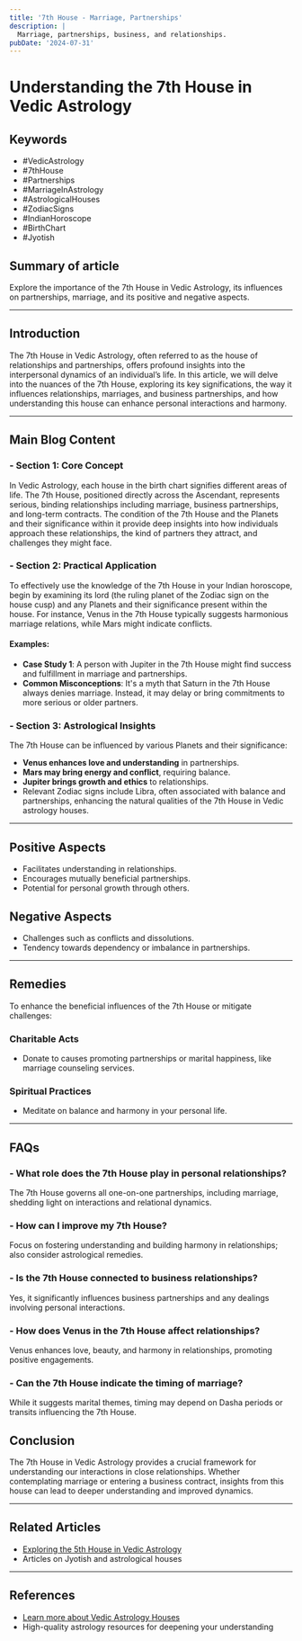 ```yaml
---
title: '7th House - Marriage, Partnerships'
description: |
  Marriage, partnerships, business, and relationships.
pubDate: '2024-07-31'
---
```


# Understanding the 7th House in Vedic Astrology

## Keywords
- #VedicAstrology
- #7thHouse
- #Partnerships
- #MarriageInAstrology
- #AstrologicalHouses
- #ZodiacSigns
- #IndianHoroscope
- #BirthChart
- #Jyotish

## Summary of article
Explore the importance of the 7th House in Vedic Astrology, its influences on partnerships, marriage, and its positive and negative aspects.

---

## Introduction
The 7th House in Vedic Astrology, often referred to as the house of relationships and partnerships, offers profound insights into the interpersonal dynamics of an individual’s life. In this article, we will delve into the nuances of the 7th House, exploring its key significations, the way it influences relationships, marriages, and business partnerships, and how understanding this house can enhance personal interactions and harmony.

---

## Main Blog Content

### - Section 1: Core Concept
In Vedic Astrology, each house in the birth chart signifies different areas of life. The 7th House, positioned directly across the Ascendant, represents serious, binding relationships including marriage, business partnerships, and long-term contracts. The condition of the 7th House and the Planets and their significance within it provide deep insights into how individuals approach these relationships, the kind of partners they attract, and challenges they might face.

### - Section 2: Practical Application
To effectively use the knowledge of the 7th House in your Indian horoscope, begin by examining its lord (the ruling planet of the Zodiac sign on the house cusp) and any Planets and their significance present within the house. For instance, Venus in the 7th House typically suggests harmonious marriage relations, while Mars might indicate conflicts.
#### Examples:
- **Case Study 1**: A person with Jupiter in the 7th House might find success and fulfillment in marriage and partnerships.
- **Common Misconceptions**: It's a myth that Saturn in the 7th House always denies marriage. Instead, it may delay or bring commitments to more serious or older partners.

### - Section 3: Astrological Insights
The 7th House can be influenced by various Planets and their significance:
- **Venus enhances love and understanding** in partnerships.
- **Mars may bring energy and conflict**, requiring balance.
- **Jupiter brings growth and ethics** to relationships.
- Relevant Zodiac signs include Libra, often associated with balance and partnerships, enhancing the natural qualities of the 7th House in Vedic astrology houses.

---

## Positive Aspects
- Facilitates understanding in relationships.
- Encourages mutually beneficial partnerships.
- Potential for personal growth through others.

## Negative Aspects
- Challenges such as conflicts and dissolutions.
- Tendency towards dependency or imbalance in partnerships.

---

## Remedies
To enhance the beneficial influences of the 7th House or mitigate challenges:

### Charitable Acts
- Donate to causes promoting partnerships or marital happiness, like marriage counseling services.

### Spiritual Practices
- Meditate on balance and harmony in your personal life.

---

## FAQs 
### - What role does the 7th House play in personal relationships?
The 7th House governs all one-on-one partnerships, including marriage, shedding light on interactions and relational dynamics.
### - How can I improve my 7th House?
Focus on fostering understanding and building harmony in relationships; also consider astrological remedies.
### - Is the 7th House connected to business relationships?
Yes, it significantly influences business partnerships and any dealings involving personal interactions.
### - How does Venus in the 7th House affect relationships?
Venus enhances love, beauty, and harmony in relationships, promoting positive engagements.
### - Can the 7th House indicate the timing of marriage?
While it suggests marital themes, timing may depend on Dasha periods or transits influencing the 7th House.

## Conclusion
The 7th House in Vedic Astrology provides a crucial framework for understanding our interactions in close relationships. Whether contemplating marriage or entering a business contract, insights from this house can lead to deeper understanding and improved dynamics.

---

## Related Articles
- [Exploring the 5th House in Vedic Astrology](#)
- Articles on Jyotish and astrological houses

---

## References
- [Learn more about Vedic Astrology Houses](https://example.com)
- High-quality astrology resources for deepening your understanding

